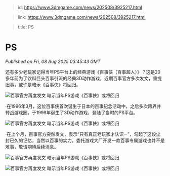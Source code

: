 > id: https://www.3dmgame.com/news/202508/3925217.html

> link: https://www.3dmgame.com/news/202508/3925217.html

> title: PS

# PS
_Published on Fri, 08 Aug 2025 03:45:43 GMT_

还有多少老玩家记得当年PS平台上的经典游戏《百事侠（百事超人）》？这是20多年前为了饮料巨头百事引流的经典3D动作游戏，近期百事官方多次发文，重提旧事，或许是暗示《百事侠》将回归。

![百事官方再度发文 暗示当年PS游戏《百事侠》或将回归](https://img.3dmgame.com/uploads/images/news/20250808/1754624434_731003.jpg)

·在1996年3月，这位百事侠首次诞生于日本的百事纪念活动中，之后多次跨界并转战游戏圈，于1999年诞生了3D动作游戏，登陆了当时的PS平台。

![百事官方再度发文 暗示当年PS游戏《百事侠》或将回归](https://img.3dmgame.com/uploads/images/news/20250808/1754624500_466237.png)

·在上个月，百事官方突然发文，表示“只有真正老玩家才认识···”，勾起了这段尘封已久的记忆，当然以百事的实力，委托游戏大厂开发一款百事专属游戏也并不是难事，敬请期待后续消息。

![百事官方再度发文 暗示当年PS游戏《百事侠》或将回归](https://img.3dmgame.com/uploads/images/news/20250808/1754624444_319396.png)

![百事官方再度发文 暗示当年PS游戏《百事侠》或将回归](https://img.3dmgame.com/uploads/images/news/20250808/1754624444_822764.png)
